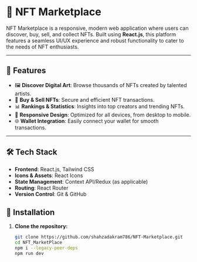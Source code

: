 # 🚀 NFT Marketplace

NFT Marketplace is a responsive, modern web application where users can discover, buy, sell, and collect NFTs. Built using **React.js**, this platform features a seamless UI/UX experience and robust functionality to cater to the needs of NFT enthusiasts.

---

## 🌟 Features

- 🖼 **Discover Digital Art**: Browse thousands of NFTs created by talented artists.
- 💸 **Buy & Sell NFTs**: Secure and efficient NFT transactions.
- 📊 **Rankings & Statistics**: Insights into top creators and trending NFTs.
- 📱 **Responsive Design**: Optimized for all devices, from desktop to mobile.
- 🌐 **Wallet Integration**: Easily connect your wallet for smooth transactions.

---

## 🛠️ Tech Stack

- **Frontend**: React.js, Tailwind CSS
- **Icons & Assets**: React Icons
- **State Management**: Context API/Redux (as applicable)
- **Routing**: React Router
- **Version Control**: Git & GitHub



## 🚀 Installation

1. **Clone the repository:**
   ```bash
   git clone https://github.com/shahzadakram786/NFT-Marketplace.git
   cd NFT_MarketPlace
   npm i --legacy-peer-deps
   npm run dev 
